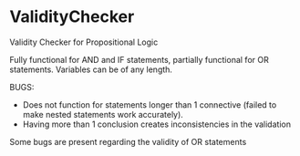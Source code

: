 # ValidityChecker
Validity Checker for Propositional Logic

Fully functional for AND and IF statements, partially functional for OR statements. Variables can be of any length.

BUGS:
 - Does not function for statements longer than 1 connective (failed to make nested statements work accurately).
 - Having more than 1 conclusion creates inconsistencies in the validation

Some bugs are present regarding the validity of OR statements
